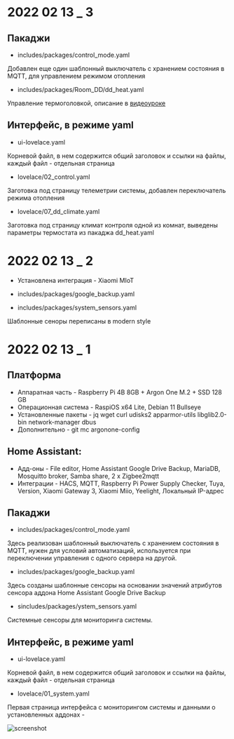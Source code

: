 # 2022 02 13 _ 3

## Пакаджи 
* includes/packages/control_mode.yaml

Добавлен еще один шаблонный выключатель с хранением состояния в MQTT, для управлением режимом отопления

* includes/packages/Room_DD/dd_heat.yaml

Управление термоголовкой, описание в [видеоуроке](https://youtu.be/Y0bkyzhKHh8)

## Интерфейс, в режиме yaml
* ui-lovelace.yaml

Корневой файл, в нем содержится общий заголовок и ссылки на файлы, каждый файл - отдельная страница
* lovelace/02_control.yaml

Заготовка под страницу телеметрии системы, добавлен переключатель режима отопления

* lovelace/07_dd_climate.yaml

Заготовка под страницу климат контроля одной из комнат, выведены параметры термостата из пакаджа dd_heat.yaml


# 2022 02 13 _ 2

* Установлена интеграция - Xiaomi MIoT

* includes/packages/google_backup.yaml
* includes/packages/system_sensors.yaml

Шаблонные сеноры переписаны в modern style



# 2022 02 13 _ 1

## Платформа
* Аппаратная часть - Raspberry Pi 4B 8GB + Argon One M.2 + SSD 128 GB
* Операционная система - RaspiOS x64 Lite, Debian 11 Bullseye
* Установленные пакеты - jq wget curl udisks2 apparmor-utils libglib2.0-bin network-manager dbus
* Дополнительно - git mc argonone-config

## Home Assistant:
* Адд-оны - File editor, Home Assistant Google Drive Backup, MariaDB, Mosquitto broker, Samba share, 2 x Zigbee2mqtt
* Интеграции - HACS, MQTT, Raspberry Pi Power Supply Checker, Tuya, Version, Xiaomi Gateway 3, Xiaomi Miio, Yeelight, Локальный IP-адрес

## Пакаджи 
* includes/packages/control_mode.yaml

Здесь реализован шаблонный выключатель с хранением состояния в MQTT, нужен для условий автоматизаций, используется при переключении управления с одного сервера на другой.
* includes/packages/google_backup.yaml

Здесь созданы шаблонные сенсоры на основании значений атрибутов сенсора аддона Home Assistant Google Drive Backup
* sincludes/packages/ystem_sensors.yaml

Системные сенсоры для мониторинга системы.

## Интерфейс, в режиме yaml
* ui-lovelace.yaml

Корневой файл, в нем содержится общий заголовок и ссылки на файлы, каждый файл - отдельная страница
* lovelace/01_system.yaml

Первая страница интерфейса с мониторингом системы и данными о установленных аддонах -

![screenshot](https://raw.githubusercontent.com/kvazis/newHA/master/img/0001.png)
